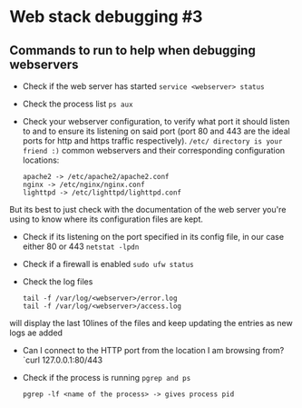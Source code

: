 #  Web stack debugging #3

## Commands to run to help when debugging webservers

* Check if the web server has started
	`service <webserver> status`

* Check the process list
	`ps aux`

* Check your webserver configuration, to verify what port it should listen to and to ensure its listening on said port (port 80 and 443 are the ideal ports for http and https traffic respectively).
	`/etc/ directory is your friend :)` common webservers and their corresponding configuration locations:
	```
	apache2 -> /etc/apache2/apache2.conf
	nginx -> /etc/nginx/nginx.conf
	lighttpd -> /etc/lighttpd/lighttpd.conf
	```
But its best to just check with the documentation of the web server you're using to know where its configuration files are kept.

* Check if its listening on the port specified in its config file, in our case either 80 or 443
	`netstat -lpdn`

* Check if a firewall is enabled
	`sudo ufw status`

* Check the log files
	```
	tail -f /var/log/<webserver>/error.log
	tail -f /var/log/<webserver>/access.log
	```
will display the last 10lines of the files and keep updating the entries as new logs ae added

* Can I connect to the HTTP port from the location I am browsing from?
	`curl 127.0.0.1:80/443<port for http traffic>

* Check if the process is running
	`pgrep and ps`
	```
	pgrep -lf <name of the process> -> gives process pid
	```
